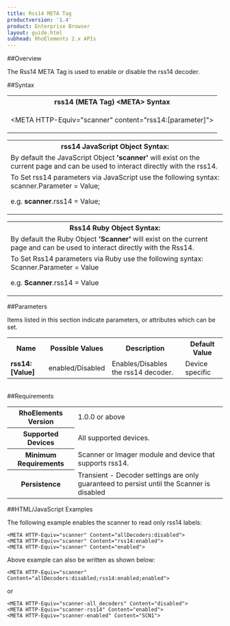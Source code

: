 ```yaml
---
title: Rss14 META Tag
productversion: '1.4'
product: Enterprise Browser
layout: guide.html
subhead: RhoElements 2.x APIs
---
```


##Overview

The Rss14 META Tag is used to enable or disable the rss14 decoder.

##Syntax

<table class="re-table"><tr><th class="tableHeading">rss14 (META Tag) &lt;META&gt; Syntax
</th></tr><tr><td class="clsSyntaxCells clsOddRow"><p>&lt;META HTTP-Equiv="scanner" content="rss14:[parameter]"&gt;</p></td></tr></table>
<table class="re-table"><tr><th class="tableHeading">rss14 JavaScript Object Syntax:</th></tr><tr><td class="clsSyntaxCells clsOddRow">
By default the JavaScript Object <b>'scanner'</b> will exist on the current page and can be used to interact directly with the rss14.
</td></tr><tr><td class="clsSyntaxCells clsEvenRow">
To Set rss14 parameters via JavaScript use the following syntax: scanner.Parameter = Value;
<P />e.g. <b>scanner</b>.rss14 = Value;
</td></tr></table>
<table class="re-table"><tr><th class="tableHeading">Rss14 Ruby Object Syntax:</th></tr><tr><td class="clsSyntaxCells clsOddRow">
By default the Ruby Object <b>'Scanner'</b> will exist on the current page and can be used to interact directly with the Rss14.
</td></tr><tr><td class="clsSyntaxCells clsEvenRow">
To Set Rss14 parameters via Ruby use the following syntax: Scanner.Parameter = Value
<P />e.g. <b>Scanner</b>.rss14 = Value
</td></tr></table>



##Parameters


Items listed in this section indicate parameters, or attributes which can be set.
<table class="re-table"><col width="20%" /><col width="20%" /><col width="38%" /><col width="22%" /><tr><th class="tableHeading">Name</th><th class="tableHeading">Possible Values</th><th class="tableHeading">Description</th><th class="tableHeading">Default Value</th></tr><tr><td class="clsSyntaxCells clsOddRow"><b>rss14:[Value]
</b></td><td class="clsSyntaxCells clsOddRow">enabled/Disabled</td><td class="clsSyntaxCells clsOddRow">Enables/Disables the rss14 decoder.</td><td class="clsSyntaxCells clsOddRow">Device specific</td></tr></table>
<table class="re-table"><col width="78%" /><col width="8%" /><col width="1%" /><col width="5%" /><col width="1%" /><col width="5%" /><col width="2%" /></table>





##Requirements

<table class="re-table"><tr><th class="tableHeading">RhoElements Version</th><td class="clsSyntaxCell clsEvenRow">1.0.0 or above
</td></tr><tr><th class="tableHeading">Supported Devices</th><td class="clsSyntaxCell clsOddRow">All supported devices.</td></tr><tr><th class="tableHeading">Minimum Requirements</th><td class="clsSyntaxCell clsOddRow">Scanner or Imager module and device that supports rss14.</td></tr><tr><th class="tableHeading">Persistence</th><td class="clsSyntaxCell clsEvenRow">Transient - Decoder settings are only guaranteed to persist until the Scanner is disabled</td></tr></table>


##HTML/JavaScript Examples

The following example enables the scanner to read only rss14 labels:

	<META HTTP-Equiv="scanner" Content="allDecoders:disabled">
	<META HTTP-Equiv="scanner" Content="rss14:enabled">
	<META HTTP-Equiv="scanner" Content="enabled">
	
Above example can also be written as shown below:

	<META HTTP-Equiv="scanner" Content="allDecoders:disabled;rss14:enabled;enabled">
	
or

	<META HTTP-Equiv="scanner-all_decoders" Content="disabled">
	<META HTTP-Equiv="scanner-rss14" Content="enabled">
	<META HTTP-Equiv="scanner-enabled" Content="SCN1">
	






